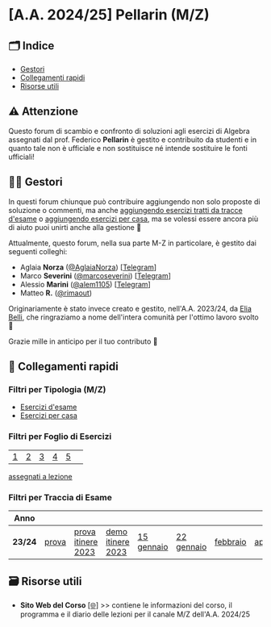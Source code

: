 # [A.A. 2024/25] Pellarin (M/Z)

## 🗂 Indice

- [Gestori](#-gestori)
- [Collegamenti rapidi](#-collegamenti-rapidi)
- [Risorse utili](#-risorse-utili)

## ⚠️ Attenzione

Questo forum di scambio e confronto di soluzioni agli esercizi di Algebra assegnati dal prof. Federico **Pellarin** è gestito e contribuito da studenti e in quanto tale non è ufficiale e non sostituisce né intende sostituire le fonti ufficiali!

## 👷‍♀️ Gestori

In questi forum chiunque può contribuire aggiungendo non solo proposte di soluzione o commenti, ma anche [aggiungendo esercizi tratti da tracce d'esame](../../../discussions/new?category=esami-m-z) o [aggiungendo esercizi per casa](../../../discussions/new?category=esercizi-m-z), ma se volessi essere ancora più di aiuto puoi unirti anche alla gestione 🙂

Attualmente, questo forum, nella sua parte M-Z in particolare, è gestito dai seguenti colleghi:
- Aglaia **Norza** ([@AglaiaNorza](https://github.com/aglaianorza)) [[Telegram](https://t.me/aglaianorza)]
- Marco **Severini** ([@marcoseverini](https://github.com/marcoseverini)) [[Telegram](https://t.me/severoga)]
- Alessio **Marini** ([@alem1105](https://github.com/alem1105)) [[Telegram](https://t.me/alem1153)]
- Matteo **R.** ([@rimaout](https://github.com/rimaout))

Originariamente è stato invece creato e gestito, nell'A.A. 2023/24, da [Elia Belli](https://github.com/Elia-Belli), che ringraziamo a nome dell'intera comunità per l'ottimo lavoro svolto 💪

Grazie mille in anticipo per il tuo contributo 🙌

## 🔗 Collegamenti rapidi

### Filtri per Tipologia (M/Z)

- [Esercizi d'esame](../../../discussions/categories/esami-m-z)
- [Esercizi per casa](../../../discussions/categories/esercizi-m-z)

### Filtri per Foglio di Esercizi

|                                                                               | | | | | |
|-------------------------------------------------------------------------------|-|-|-|-|-|
| [1](../../../discussions?discussions_q=label%3A"[M-Z]+(2024%2F25)+Foglio+1")  | [2](../../../discussions?discussions_q=label%3A"[M-Z]+(2024%2F25)+Foglio+2")  |[3](../../../discussions?discussions_q=label%3A"[M-Z]+(2024%2F25)+Foglio+3")  |[4](../../../discussions?discussions_q=label%3A"[M-Z]+(2024%2F25)+Foglio+4")  |[5](../../../discussions?discussions_q=label%3A"[M-Z]+(2024%2F25)+Foglio+5")  |

[assegnati a lezione](../../../discussions?discussions_q=label%3A"[M-Z]+(2024%2F25)+lasciati+a+lezione")

### Filtri per Traccia di Esame

| Anno      |                                                                                    |    | | | | | | |
|-----------|------------------------------------------------------------------------------------|----|-|-|-|-|-|-|
| **23/24** | [prova](../../../discussions?discussions_q=label%3A"prova+18+dicembre+2023+[M/Z]") |[prova itinere 2023](../../../discussions?discussions_q=label%3A"prova+in+itinere+2023+[M%2FZ]") |[demo itinere 2023](../../../discussions?discussions_q=label%3A"demo+prova+in+itinere+2023+[M%2FZ]")|  [15 gennaio](../../../discussions?discussions_q=label%3A"15+gennaio+2024+[M/Z]") | [22 gennaio](../../../discussions?discussions_q=label%3A"22+gennaio+2024+[M/Z]") | [febbraio](../../../discussions?discussions_q=label%3A"13+febbraio+2024+[M/Z]") | [aprile](../../../discussions?discussions_q=label%3A"17+aprile+2024+[M/Z]") | [giugno](../../../discussions?discussions_q=label%3A"3+giugno+2024+[M/Z]") |


## 🗃 Risorse utili

- **Sito Web del Corso** [[🌐]](https://sites.google.com/uniroma1.it/algebra-informatica-2023-2024/home-page) >> contiene le informazioni del corso, il programma e il diario delle lezioni per il canale M/Z dell'A.A. 2024/25
